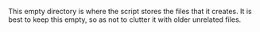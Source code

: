 This empty directory is where the script stores the files that it creates. It is best to keep this empty, so as not to clutter it with older unrelated files.
